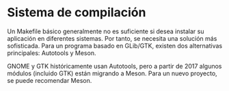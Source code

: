 # Sistema de compilación

Un Makefile básico generalmente no es suficiente si desea instalar su aplicación en diferentes sistemas. Por tanto, se necesita una solución más sofisticada. Para un programa basado en GLib/GTK, existen dos alternativas principales: Autotools y Meson.

GNOME y GTK históricamente usan Autotools, pero a partir de 2017 algunos módulos (incluido GTK) están migrando a Meson. Para un nuevo proyecto, se puede recomendar Meson.
